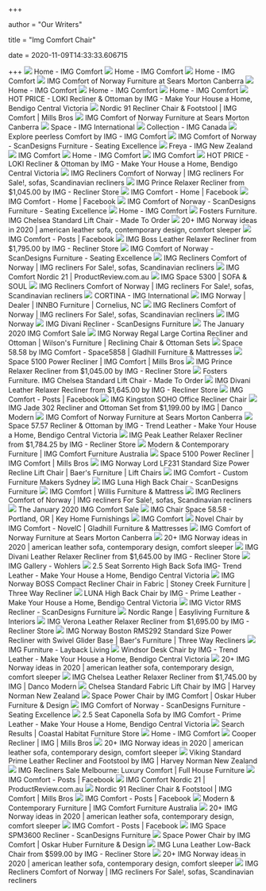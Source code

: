 +++
        
author = "Our Writers"
        
title = "Img Comfort Chair"
        
date = 2020-11-09T14:33:33.606715
        
+++
[ ![](https://imgcomfort.com/Userfiles/Upload/images/Modules/Products/Categories/2_2_2_2_300-400-img-mn-05.jpg)](https://imgcomfort.com/Userfiles/Upload/images/Modules/Products/Categories/2_2_2_2_300-400-img-mn-05.jpg) Home - IMG Comfort
[ ![](https://imgcomfort.com/Userfiles/Upload/images/Icon/regal.png)](https://imgcomfort.com/Userfiles/Upload/images/Icon/regal.png) Home - IMG Comfort
[ ![](https://imgcomfort.com/Userfiles/Upload/images/Modules/Products/Categories/3_6_300-400-img-mn-01.jpg)](https://imgcomfort.com/Userfiles/Upload/images/Modules/Products/Categories/3_6_300-400-img-mn-01.jpg) Home - IMG Comfort
[ ![](https://searsmorton.com.au/wp-content/uploads/2018/03/img-nordic-60-standard-white-on-natural.jpg)](https://searsmorton.com.au/wp-content/uploads/2018/03/img-nordic-60-standard-white-on-natural.jpg) IMG Comfort of Norway Furniture at Sears Morton Canberra
[ ![](https://imgcomfort.com/Userfiles/Upload/images/Modules/Products/Categories/11_11_300-400-img-mn-07.jpg)](https://imgcomfort.com/Userfiles/Upload/images/Modules/Products/Categories/11_11_300-400-img-mn-07.jpg) Home - IMG Comfort
[ ![](https://imgcomfort.com/Userfiles/Upload/images/Modules/Products/Categories/12_300-400-img-mn-08.jpg)](https://imgcomfort.com/Userfiles/Upload/images/Modules/Products/Categories/12_300-400-img-mn-08.jpg) Home - IMG Comfort
[ ![](https://imgcomfort.com/Userfiles/Upload/images/Modules/Products/Categories/14_NC95-menu(1).jpg)](https://imgcomfort.com/Userfiles/Upload/images/Modules/Products/Categories/14_NC95-menu(1).jpg) Home - IMG Comfort
[ ![](https://www.makeyourhouseahome.com.au/65/images/2019/6/2dxORpCwj%20-%201000.jpg)](https://www.makeyourhouseahome.com.au/65/images/2019/6/2dxORpCwj%20-%201000.jpg) HOT PRICE - LOKI Recliner & Ottoman by IMG - Make Your House a Home,  Bendigo Central Victoria
[ ![](https://www.millsbros.co.nz/wp-content/uploads/2019/05/NC91L-T410-911_IMG02729.png)](https://www.millsbros.co.nz/wp-content/uploads/2019/05/NC91L-T410-911_IMG02729.png) Nordic 91 Recliner Chair & Footstool | IMG Comfort | Mills Bros
[ ![](https://searsmorton.com.au/wp-content/uploads/2018/03/img-nordic-60-hero.jpg)](https://searsmorton.com.au/wp-content/uploads/2018/03/img-nordic-60-hero.jpg) IMG Comfort of Norway Furniture at Sears Morton Canberra
[ ![](https://imgcomfort.com/Userfiles/Upload/images/Modules/Products/Categories/2_2_Space-58-58-T408_IMG1200.png)](https://imgcomfort.com/Userfiles/Upload/images/Modules/Products/Categories/2_2_Space-58-58-T408_IMG1200.png) Space - IMG International
[ ![](https://imgcomfort.com/Userfiles/Upload/_thumbs/images/Modules/Products/Categories/2_space-title.jpg)](https://imgcomfort.com/Userfiles/Upload/_thumbs/images/Modules/Products/Categories/2_space-title.jpg) Collection - IMG Canada
[ ![](https://www2.imgcomfort.com/us/-/media/imgsite/cover%20images/img_logoo.png?h=914&la=en&w=2134)](https://www2.imgcomfort.com/us/-/media/imgsite/cover%20images/img_logoo.png?h=914&la=en&w=2134) Explore peerless Comfort by IMG - IMG Comfort
[ ![](https://www.scandesigns.com/wp-content/uploads/2020/04/IMG-Boss-Recliner-Beige-NB-300x300.jpg)](https://www.scandesigns.com/wp-content/uploads/2020/04/IMG-Boss-Recliner-Beige-NB-300x300.jpg) IMG Comfort of Norway - ScanDesigns Furniture - Seating Excellence
[ ![](https://imgcomfort.com/Userfiles/Upload/images/Modules/Products/50_NC60-dis02.png)](https://imgcomfort.com/Userfiles/Upload/images/Modules/Products/50_NC60-dis02.png) Freya - IMG New Zealand
[ ![](https://thelivingroomtas.com.au/imager/images/content/6987/NC21-P316-901_973e19640844693a2bd5ab5ed396f5e6.png)](https://thelivingroomtas.com.au/imager/images/content/6987/NC21-P316-901_973e19640844693a2bd5ab5ed396f5e6.png) IMG Comfort
[ ![](https://imgcomfort.com/Userfiles/Upload/images/Modules/Products/Categories/17_0_scan-menu.png)](https://imgcomfort.com/Userfiles/Upload/images/Modules/Products/Categories/17_0_scan-menu.png) Home - IMG Comfort
[ ![](https://thelivingroomtas.com.au/imager/images/content/7059/NC60L-P316-901_IMG1313_973e19640844693a2bd5ab5ed396f5e6.png)](https://thelivingroomtas.com.au/imager/images/content/7059/NC60L-P316-901_IMG1313_973e19640844693a2bd5ab5ed396f5e6.png) IMG Comfort
[ ![](https://www.makeyourhouseahome.com.au/65/images/2019/6/CInHag1wj10001.jpg)](https://www.makeyourhouseahome.com.au/65/images/2019/6/CInHag1wj10001.jpg) HOT PRICE - LOKI Recliner & Ottoman by IMG - Make Your House a Home,  Bendigo Central Victoria
[ ![](https://www.specialtyfurniture.com.au/wp-content/uploads/2016/451.jpg)](https://www.specialtyfurniture.com.au/wp-content/uploads/2016/451.jpg) IMG Recliners Comfort of Norway | IMG recliners For Sale!, sofas,  Scandinavian recliners
[ ![](https://reclinerstore.com/media/catalog/product/cache/2/medium_image/500x440/9df78eab33525d08d6e5fb8d27136e95/i/m/img-prince-recliner.jpg)](https://reclinerstore.com/media/catalog/product/cache/2/medium_image/500x440/9df78eab33525d08d6e5fb8d27136e95/i/m/img-prince-recliner.jpg) IMG Prince Relaxer Recliner from $1,045.00 by IMG - Recliner Store
[ ![](https://lookaside.fbsbx.com/lookaside/crawler/media/?media_id=769639626901972)](https://lookaside.fbsbx.com/lookaside/crawler/media/?media_id=769639626901972) IMG Comfort - Home | Facebook
[ ![](https://lookaside.fbsbx.com/lookaside/crawler/media/?media_id=437460523453219)](https://lookaside.fbsbx.com/lookaside/crawler/media/?media_id=437460523453219) IMG Comfort - Home | Facebook
[ ![](https://www.scandesigns.com/wp-content/uploads/2019/11/Graphite-RG299-Chelsea--300x300.jpg)](https://www.scandesigns.com/wp-content/uploads/2019/11/Graphite-RG299-Chelsea--300x300.jpg) IMG Comfort of Norway - ScanDesigns Furniture - Seating Excellence
[ ![](https://imgcomfort.com/Userfiles/Upload/images/Icon/homw%20motion.png)](https://imgcomfort.com/Userfiles/Upload/images/Icon/homw%20motion.png) Home - IMG Comfort
[ ![](https://www.fostersfurniture.com/content/images/thumbs/0003902_img-chelsea-standard-lift-chair-made-to-order_360.jpeg)](https://www.fostersfurniture.com/content/images/thumbs/0003902_img-chelsea-standard-lift-chair-made-to-order_360.jpeg) Fosters Furniture. IMG Chelsea Standard Lift Chair - Made To Order
[ ![](https://i.pinimg.com/236x/16/df/0e/16df0ec9f2108a91c521555ea235264a--relaxer-chelsea.jpg)](https://i.pinimg.com/236x/16/df/0e/16df0ec9f2108a91c521555ea235264a--relaxer-chelsea.jpg) 20+ IMG Norway ideas in 2020 | american leather sofa, contemporary design,  comfort sleeper
[ ![](https://lookaside.fbsbx.com/lookaside/crawler/media/?media_id=779889309210337)](https://lookaside.fbsbx.com/lookaside/crawler/media/?media_id=779889309210337) IMG Comfort - Posts | Facebook
[ ![](https://reclinerstore.com/media/catalog/product/cache/2/image/500x440/d53ddcddc2859490783651c4220a9301/i/m/img-boss-relaxer-recliner.jpg)](https://reclinerstore.com/media/catalog/product/cache/2/image/500x440/d53ddcddc2859490783651c4220a9301/i/m/img-boss-relaxer-recliner.jpg) IMG Boss Leather Relaxer Recliner from $1,795.00 by IMG - Recliner Store
[ ![](https://www.scandesigns.com/wp-content/uploads/2020/03/Divani-WM325-2-Beige-300x300.jpg)](https://www.scandesigns.com/wp-content/uploads/2020/03/Divani-WM325-2-Beige-300x300.jpg) IMG Comfort of Norway - ScanDesigns Furniture - Seating Excellence
[ ![](https://www.specialtyfurniture.com.au/wp-content/uploads/2016/207.jpg)](https://www.specialtyfurniture.com.au/wp-content/uploads/2016/207.jpg) IMG Recliners Comfort of Norway | IMG recliners For Sale!, sofas,  Scandinavian recliners
[ ![](https://cdn.productreview.com.au/resize/listing-picture/641c1e0b-de56-4196-94f6-82b926847749?width=1200&height=630&withoutEnlargement=true&v=2)](https://cdn.productreview.com.au/resize/listing-picture/641c1e0b-de56-4196-94f6-82b926847749?width=1200&height=630&withoutEnlargement=true&v=2) IMG Comfort Nordic 21 | ProductReview.com.au
[ ![](https://www.sofasoul.com.au/wp-content/uploads/2019/03/IMG-Space-5300-3.jpg)](https://www.sofasoul.com.au/wp-content/uploads/2019/03/IMG-Space-5300-3.jpg) IMG Space 5300 | SOFA & SOUL
[ ![](https://www.specialtyfurniture.com.au/wp-content/uploads/2016/194.jpg)](https://www.specialtyfurniture.com.au/wp-content/uploads/2016/194.jpg) IMG Recliners Comfort of Norway | IMG recliners For Sale!, sofas,  Scandinavian recliners
[ ![](https://imgcomfort.com/Userfiles/Upload/images/Modules/Products/ProductPhoto/124_RAF330-CORTINA-T420-921_IMG8723-copy.png)](https://imgcomfort.com/Userfiles/Upload/images/Modules/Products/ProductPhoto/124_RAF330-CORTINA-T420-921_IMG8723-copy.png) CORTINA - IMG International
[ ![](http://www.innbofurniture.com/wp-content/uploads/2014/06/IMG-Comfort-Norway1.jpg)](http://www.innbofurniture.com/wp-content/uploads/2014/06/IMG-Comfort-Norway1.jpg) IMG Norway | Dealer | INNBO Furniture | Cornelius, NC
[ ![](https://www.specialtyfurniture.com.au/wp-content/uploads/2016/225.jpg)](https://www.specialtyfurniture.com.au/wp-content/uploads/2016/225.jpg) IMG Recliners Comfort of Norway | IMG recliners For Sale!, sofas,  Scandinavian recliners
[ ![](https://comfortstudio.net/images/headers/IMG_4chairs.jpg)](https://comfortstudio.net/images/headers/IMG_4chairs.jpg) IMG Norway
[ ![](https://www.scandesigns.com/wp-content/uploads/2020/02/Divani-Lady-Recliner-2-600x600.jpg)](https://www.scandesigns.com/wp-content/uploads/2020/02/Divani-Lady-Recliner-2-600x600.jpg) IMG Divani Recliner - ScanDesigns Furniture
[ ![](https://www.stanthorpefurniture.com.au/images/Space_Comfort_-_IMG_Comfort_Sale.png)](https://www.stanthorpefurniture.com.au/images/Space_Comfort_-_IMG_Comfort_Sale.png) The January 2020 IMG Comfort Sale
[ ![](https://imageresizer.furnituredealer.net/img/remote/images.furnituredealer.net/img/products%2Fimg_norway%2Fcolor%2Fregal%20img_raf430rb%20s551-928-b7.jpg?width=878&height=600&scale=both&trim.threshold=80)](https://imageresizer.furnituredealer.net/img/remote/images.furnituredealer.net/img/products%2Fimg_norway%2Fcolor%2Fregal%20img_raf430rb%20s551-928-b7.jpg?width=878&height=600&scale=both&trim.threshold=80) IMG Norway Regal Large Cortina Recliner and Ottoman | Wilson's Furniture |  Reclining Chair & Ottoman Sets
[ ![](https://cdn.knorrweb.com/img-comfort/800x800/61873b17de8ff2b7b4d0d9a9564c546d.png)](https://cdn.knorrweb.com/img-comfort/800x800/61873b17de8ff2b7b4d0d9a9564c546d.png) Space 58.58 by IMG Comfort - Space5858 | Gladhill Furniture & Mattresses
[ ![](https://www.millsbros.co.nz/wp-content/uploads/2019/06/245_SPM5100W-T423-911_IMG3276.png)](https://www.millsbros.co.nz/wp-content/uploads/2019/06/245_SPM5100W-T423-911_IMG3276.png) Space 5100 Power Recliner | IMG Comfort | Mills Bros
[ ![](https://reclinerstore.com/media/catalog/product/cache/2/medium_image/500x440/9df78eab33525d08d6e5fb8d27136e95/i/m/img-rg200-prince-chair.jpg)](https://reclinerstore.com/media/catalog/product/cache/2/medium_image/500x440/9df78eab33525d08d6e5fb8d27136e95/i/m/img-rg200-prince-chair.jpg) IMG Prince Relaxer Recliner from $1,045.00 by IMG - Recliner Store
[ ![](https://www.fostersfurniture.com/content/images/thumbs/0003902_img-chelsea-standard-lift-chair-made-to-order.jpeg)](https://www.fostersfurniture.com/content/images/thumbs/0003902_img-chelsea-standard-lift-chair-made-to-order.jpeg) Fosters Furniture. IMG Chelsea Standard Lift Chair - Made To Order
[ ![](https://reclinerstore.com/media/catalog/product/cache/2/medium_image/500x440/9df78eab33525d08d6e5fb8d27136e95/i/m/img-divani-8_2_1.jpg)](https://reclinerstore.com/media/catalog/product/cache/2/medium_image/500x440/9df78eab33525d08d6e5fb8d27136e95/i/m/img-divani-8_2_1.jpg) IMG Divani Leather Relaxer Recliner from $1,645.00 by IMG - Recliner Store
[ ![](https://lookaside.fbsbx.com/lookaside/crawler/media/?media_id=434056373793634)](https://lookaside.fbsbx.com/lookaside/crawler/media/?media_id=434056373793634) IMG Comfort - Posts | Facebook
[ ![](https://www.thebackstore.com/pub/media/catalog/product/cache/207e23213cf636ccdef205098cf3c8a3/0/_/0_sh204-kingston-p301_img1020678.png)](https://www.thebackstore.com/pub/media/catalog/product/cache/207e23213cf636ccdef205098cf3c8a3/0/_/0_sh204-kingston-p301_img1020678.png) IMG Kingston SOHO Office Recliner Chair
[ ![](https://dancomodern.com/media/catalog/product/cache/1/image/1200x/d53ddcddc2859490783651c4220a9301/i/m/img-jade-recliners-2_1.jpg)](https://dancomodern.com/media/catalog/product/cache/1/image/1200x/d53ddcddc2859490783651c4220a9301/i/m/img-jade-recliners-2_1.jpg) IMG Jade 302 Recliner and Ottoman Set from $1,199.00 by IMG | Danco Modern
[ ![](https://searsmorton.com.au/wp-content/uploads/2017/11/img-sears-morton-fb.jpg)](https://searsmorton.com.au/wp-content/uploads/2017/11/img-sears-morton-fb.jpg) IMG Comfort of Norway Furniture at Sears Morton Canberra
[ ![](https://www.makeyourhouseahome.com.au/65/images/2019/6/C465FK3Uj.jpg)](https://www.makeyourhouseahome.com.au/65/images/2019/6/C465FK3Uj.jpg) Space 57.57 Recliner & Ottoman by IMG - Trend Leather - Make Your House a  Home, Bendigo Central Victoria
[ ![](https://reclinerstore.com/media/catalog/product/cache/2/medium_image/500x440/9df78eab33525d08d6e5fb8d27136e95/i/m/img-peak-recliner-room-1.jpg)](https://reclinerstore.com/media/catalog/product/cache/2/medium_image/500x440/9df78eab33525d08d6e5fb8d27136e95/i/m/img-peak-recliner-room-1.jpg) IMG Peak Leather Relaxer Recliner from $1,784.25 by IMG - Recliner Store
[ ![](https://imgcomfort.com.au/wp-content/themes/img/assets/img/logo-img-mono.svg)](https://imgcomfort.com.au/wp-content/themes/img/assets/img/logo-img-mono.svg) Modern & Contemporary Furniture | IMG Comfort Furniture Australia
[ ![](https://www.millsbros.co.nz/wp-content/uploads/2019/06/spce-ls-image.png)](https://www.millsbros.co.nz/wp-content/uploads/2019/06/spce-ls-image.png) Space 5100 Power Recliner | IMG Comfort | Mills Bros
[ ![](https://images.furnituredealer.net/img/products%2Fimg_norway%2Fcolor%2Flord_lf231-p318-bbp-oymoyuuappddriixroa.jpg)](https://images.furnituredealer.net/img/products%2Fimg_norway%2Fcolor%2Flord_lf231-p318-bbp-oymoyuuappddriixroa.jpg) IMG Norway Lord LF231 Standard Size Power Recline Lift Chair | Baer's  Furniture | Lift Chairs
[ ![](https://www.customdesignsfurniture.com.au/wp-content/uploads/2019/09/img-main.jpg)](https://www.customdesignsfurniture.com.au/wp-content/uploads/2019/09/img-main.jpg) IMG Comfort - Custom Furniture Makers Sydney
[ ![](https://www.scandesigns.com/wp-content/uploads/2020/01/IMG-luna-chair-hb-chocolate-600x600.jpg)](https://www.scandesigns.com/wp-content/uploads/2020/01/IMG-luna-chair-hb-chocolate-600x600.jpg) IMG Luna High Back Chair - ScanDesigns Furniture
[ ![](https://cdn.knorrweb.com/img-comfort/300x300/485aa1518cd36c9ec913d62edd090644.png)](https://cdn.knorrweb.com/img-comfort/300x300/485aa1518cd36c9ec913d62edd090644.png) IMG Comfort | Willis Furniture & Mattress
[ ![](https://www.specialtyfurniture.com.au/wp-content/uploads/2016/597.jpg)](https://www.specialtyfurniture.com.au/wp-content/uploads/2016/597.jpg) IMG Recliners Comfort of Norway | IMG recliners For Sale!, sofas,  Scandinavian recliners
[ ![](https://www.stanthorpefurniture.com.au/images/Aqua_Clean_Pet-Friendly_Fabrics_-_IMG_Comfort_Sale.png)](https://www.stanthorpefurniture.com.au/images/Aqua_Clean_Pet-Friendly_Fabrics_-_IMG_Comfort_Sale.png) The January 2020 IMG Comfort Sale
[ ![](https://images2.imgix.net/p4dbimg/p20304/images/img-usa-space-space-55-55_2.jpg?trim=color&trimcolor=FFFFFF&trimtol=5&w=1024&h=768&fm=pjpg&auto=format)](https://images2.imgix.net/p4dbimg/p20304/images/img-usa-space-space-55-55_2.jpg?trim=color&trimcolor=FFFFFF&trimtol=5&w=1024&h=768&fm=pjpg&auto=format) IMG Chair Space 58.58 - Portland, OR | Key Home Furnishings
[ ![](https://thelivingroomtas.com.au/imager/images/content/7135/ECLunaLB-P311-921_IMG8861_973e19640844693a2bd5ab5ed396f5e6.png)](https://thelivingroomtas.com.au/imager/images/content/7135/ECLunaLB-P311-921_IMG8861_973e19640844693a2bd5ab5ed396f5e6.png) IMG Comfort
[ ![](https://cdn.knorrweb.com/img-comfort/e3577adc9c3f997e24fa6a17b4a4c15c.png)](https://cdn.knorrweb.com/img-comfort/e3577adc9c3f997e24fa6a17b4a4c15c.png) Novel Chair by IMG Comfort - NovelC | Gladhill Furniture & Mattresses
[ ![](https://searsmorton.com.au/wp-content/uploads/2017/11/img-corner.jpg)](https://searsmorton.com.au/wp-content/uploads/2017/11/img-corner.jpg) IMG Comfort of Norway Furniture at Sears Morton Canberra
[ ![](https://i.pinimg.com/236x/2a/b0/85/2ab085497e27c8f952d67b1db24f60d9.jpg)](https://i.pinimg.com/236x/2a/b0/85/2ab085497e27c8f952d67b1db24f60d9.jpg) 20+ IMG Norway ideas in 2020 | american leather sofa, contemporary design,  comfort sleeper
[ ![](https://reclinerstore.com/media/catalog/product/cache/2/medium_image/500x440/9df78eab33525d08d6e5fb8d27136e95/i/m/img-divani-2_2_1.jpg)](https://reclinerstore.com/media/catalog/product/cache/2/medium_image/500x440/9df78eab33525d08d6e5fb8d27136e95/i/m/img-divani-2_2_1.jpg) IMG Divani Leather Relaxer Recliner from $1,645.00 by IMG - Recliner Store
[ ![](https://wohlers.com.au/wp-content/uploads/2020/04/Comfort-Sale-Banner.jpg)](https://wohlers.com.au/wp-content/uploads/2020/04/Comfort-Sale-Banner.jpg) IMG Gallery - Wohlers
[ ![](https://www.makeyourhouseahome.com.au/65/images/2019/7/xYW1_EdsHIGHBACK2.5TRENDCINDERj%201000.jpg)](https://www.makeyourhouseahome.com.au/65/images/2019/7/xYW1_EdsHIGHBACK2.5TRENDCINDERj%201000.jpg) 2.5 Seat Sorrento High Back Sofa IMG- Trend Leather - Make Your House a  Home, Bendigo Central Victoria
[ ![](https://imageresizer.furnituredealer.net/img/remote/images.furnituredealer.net/img/products%2Fcolor%2Frg187_rg187-bapcfnktree6jcflhmflbhq.jpg?width=878&height=600&scale=both&trim.threshold=80)](https://imageresizer.furnituredealer.net/img/remote/images.furnituredealer.net/img/products%2Fcolor%2Frg187_rg187-bapcfnktree6jcflhmflbhq.jpg?width=878&height=600&scale=both&trim.threshold=80) IMG Norway BOSS Compact Recliner Chair in Fabric | Stoney Creek Furniture |  Three Way Recliner
[ ![](https://www.makeyourhouseahome.com.au/65/images/2019/6/19575193_964722617003827_5128040123837715418_o.jpg)](https://www.makeyourhouseahome.com.au/65/images/2019/6/19575193_964722617003827_5128040123837715418_o.jpg) LUNA High Back Chair by IMG - Prime Leather - Make Your House a Home,  Bendigo Central Victoria
[ ![](https://www.scandesigns.com/wp-content/uploads/2020/02/Victor-Lady-Recliner.jpg)](https://www.scandesigns.com/wp-content/uploads/2020/02/Victor-Lady-Recliner.jpg) IMG Victor RMS Recliner - ScanDesigns Furniture
[ ![](https://www.easyliving.com.au/media/4497/nordic21-colours.png?width=531px&height=369px)](https://www.easyliving.com.au/media/4497/nordic21-colours.png?width=531px&height=369px) Nordic Range | Easyliving Furniture & Interiors
[ ![](https://reclinerstore.com/media/catalog/product/cache/2/medium_image/500x440/9df78eab33525d08d6e5fb8d27136e95/v/e/verona_1_1_1.jpg)](https://reclinerstore.com/media/catalog/product/cache/2/medium_image/500x440/9df78eab33525d08d6e5fb8d27136e95/v/e/verona_1_1_1.jpg) IMG Verona Leather Relaxer Recliner from $1,695.00 by IMG - Recliner Store
[ ![](https://imageresizer.furnituredealer.net/img/remote/images.furnituredealer.net/img/products%2Fimg_norway%2Fcolor%2Fboston%2092_rms292%20t408-bhrerfehj9k2_rxjigsjmqw.jpg?width=878&height=600&scale=both&trim.threshold=80)](https://imageresizer.furnituredealer.net/img/remote/images.furnituredealer.net/img/products%2Fimg_norway%2Fcolor%2Fboston%2092_rms292%20t408-bhrerfehj9k2_rxjigsjmqw.jpg?width=878&height=600&scale=both&trim.threshold=80) IMG Norway Boston RMS292 Standard Size Power Recliner with Swivel Glider  Base | Baer's Furniture | Three Way Recliners
[ ![](https://laybackliving.com.au/wp-content/uploads/2020/04/img-hero-copy.jpg)](https://laybackliving.com.au/wp-content/uploads/2020/04/img-hero-copy.jpg) IMG Furniture - Layback Living
[ ![](https://www.makeyourhouseahome.com.au/65/images/2019/6/SOHO%20226-326%20WINDSOR%20TECHNICAL%20SHEET_Page_1.jpg)](https://www.makeyourhouseahome.com.au/65/images/2019/6/SOHO%20226-326%20WINDSOR%20TECHNICAL%20SHEET_Page_1.jpg) Windsor Desk Chair by IMG - Trend Leather - Make Your House a Home, Bendigo  Central Victoria
[ ![](https://i.pinimg.com/236x/15/36/12/15361295d653543fbb1a2ace295daf62.jpg)](https://i.pinimg.com/236x/15/36/12/15361295d653543fbb1a2ace295daf62.jpg) 20+ IMG Norway ideas in 2020 | american leather sofa, contemporary design,  comfort sleeper
[ ![](https://dancomodern.com/media/catalog/product/cache/1/image/831x/d53ddcddc2859490783651c4220a9301/i/m/img-chelsea-recliner-rm399-sauvage-nutmeg-room.jpg)](https://dancomodern.com/media/catalog/product/cache/1/image/831x/d53ddcddc2859490783651c4220a9301/i/m/img-chelsea-recliner-rm399-sauvage-nutmeg-room.jpg) IMG Chelsea Leather Relaxer Recliner from $1,745.00 by IMG | Danco Modern
[ ![](https://hnsfpau.imgix.net/5/images/detailed/68/Chelsea_Standard_Fabric_Lift_Chair_by_IMG1.jpg?fit=fill&bg=0FFF&w=1500&h=1000&auto=format,compress)](https://hnsfpau.imgix.net/5/images/detailed/68/Chelsea_Standard_Fabric_Lift_Chair_by_IMG1.jpg?fit=fill&bg=0FFF&w=1500&h=1000&auto=format,compress) Chelsea Standard Fabric Lift Chair by IMG | Harvey Norman New Zealand
[ ![](https://cdn.knorrweb.com/img-comfort/7152befe8dda8b52596a3ccad0c29616.png)](https://cdn.knorrweb.com/img-comfort/7152befe8dda8b52596a3ccad0c29616.png) Space Power Chair by IMG Comfort | Oskar Huber Furniture & Design
[ ![](https://www.scandesigns.com/wp-content/uploads/2020/04/IMG-Majesty-Recliner-Chili-300x300.jpg)](https://www.scandesigns.com/wp-content/uploads/2020/04/IMG-Majesty-Recliner-Chili-300x300.jpg) IMG Comfort of Norway - ScanDesigns Furniture - Seating Excellence
[ ![](https://www.makeyourhouseahome.com.au/65/images/2019/7/prime%20grey1000.jpg)](https://www.makeyourhouseahome.com.au/65/images/2019/7/prime%20grey1000.jpg) 2.5 Seat Caponella Sofa by IMG Comfort - Prime Leather - Make Your House a  Home, Bendigo Central Victoria
[ ![](https://i1.wp.com/www.coastalhabitatfurniture.com.au/wp-content/uploads/2017/01/Recliner-lift-chairs-1200x500.png?resize=960%2C400)](https://i1.wp.com/www.coastalhabitatfurniture.com.au/wp-content/uploads/2017/01/Recliner-lift-chairs-1200x500.png?resize=960%2C400) Search Results | Coastal Habitat Furniture Store
[ ![](https://imgcomfort.com/Userfiles/Upload/images/Icon/lift%20Multi.png)](https://imgcomfort.com/Userfiles/Upload/images/Icon/lift%20Multi.png) Home - IMG Comfort
[ ![](https://www.millsbros.co.nz/wp-content/uploads/2019/03/cooper-info-pic.jpg)](https://www.millsbros.co.nz/wp-content/uploads/2019/03/cooper-info-pic.jpg) Cooper Recliner | IMG | Mills Bros
[ ![](https://i.pinimg.com/236x/18/6b/32/186b329f91d95ebdb4befbb8ab4fa22f.jpg)](https://i.pinimg.com/236x/18/6b/32/186b329f91d95ebdb4befbb8ab4fa22f.jpg) 20+ IMG Norway ideas in 2020 | american leather sofa, contemporary design,  comfort sleeper
[ ![](https://hnsfpau.imgix.net/5/images/detailed/70/Viking-leather-chair-1.jpg?fit=fill&bg=0FFF&w=1500&h=1000&auto=format,compress)](https://hnsfpau.imgix.net/5/images/detailed/70/Viking-leather-chair-1.jpg?fit=fill&bg=0FFF&w=1500&h=1000&auto=format,compress) Viking Standard Prime Leather Recliner and Footstool by IMG | Harvey Norman  New Zealand
[ ![](https://fullhousefurniture.com.au/wp-content/uploads/2016/04/recliners.jpg)](https://fullhousefurniture.com.au/wp-content/uploads/2016/04/recliners.jpg) IMG Recliners Sale Melbourne: Luxury Comfort | Full House Furniture
[ ![](https://lookaside.fbsbx.com/lookaside/crawler/media/?media_id=769639730235295)](https://lookaside.fbsbx.com/lookaside/crawler/media/?media_id=769639730235295) IMG Comfort - Posts | Facebook
[ ![](https://cdn.productreview.com.au/resize/listing-picture/641c1e0b-de56-4196-94f6-82b926847749?width=1200&height=630&v=2)](https://cdn.productreview.com.au/resize/listing-picture/641c1e0b-de56-4196-94f6-82b926847749?width=1200&height=630&v=2) IMG Comfort Nordic 21 | ProductReview.com.au
[ ![](https://www.millsbros.co.nz/wp-content/uploads/2019/06/space-5100-main-500x550.jpg)](https://www.millsbros.co.nz/wp-content/uploads/2019/06/space-5100-main-500x550.jpg) Nordic 91 Recliner Chair & Footstool | IMG Comfort | Mills Bros
[ ![](https://lookaside.fbsbx.com/lookaside/crawler/media/?media_id=753800918476605&get_thumbnail=1)](https://lookaside.fbsbx.com/lookaside/crawler/media/?media_id=753800918476605&get_thumbnail=1) IMG Comfort - Posts | Facebook
[ ![](https://imgcomfort.com.au/wp-content/uploads/04_Getting_Relaxed_BG-960x600.jpg)](https://imgcomfort.com.au/wp-content/uploads/04_Getting_Relaxed_BG-960x600.jpg) Modern & Contemporary Furniture | IMG Comfort Furniture Australia
[ ![](https://i.pinimg.com/236x/0f/62/72/0f6272ca4ae94ea050aab4e76bca17a8.jpg)](https://i.pinimg.com/236x/0f/62/72/0f6272ca4ae94ea050aab4e76bca17a8.jpg) 20+ IMG Norway ideas in 2020 | american leather sofa, contemporary design,  comfort sleeper
[ ![](https://lookaside.fbsbx.com/lookaside/crawler/media/?media_id=437460530119885)](https://lookaside.fbsbx.com/lookaside/crawler/media/?media_id=437460530119885) IMG Comfort - Posts | Facebook
[ ![](https://www.scandesigns.com/wp-content/uploads/2020/04/IMG-Space-SPM3600-Recline-600x600.jpg)](https://www.scandesigns.com/wp-content/uploads/2020/04/IMG-Space-SPM3600-Recline-600x600.jpg) IMG Space SPM3600 Recliner - ScanDesigns Furniture
[ ![](https://cdn.knorrweb.com/img-comfort/0428e310d65c24656cc20ce9f3c7b845.png)](https://cdn.knorrweb.com/img-comfort/0428e310d65c24656cc20ce9f3c7b845.png) Space Power Chair by IMG Comfort | Oskar Huber Furniture & Design
[ ![](https://reclinerstore.com/media/catalog/product/cache/2/medium_image/500x440/9df78eab33525d08d6e5fb8d27136e95/i/m/img-luna-low-back-room-3.jpg)](https://reclinerstore.com/media/catalog/product/cache/2/medium_image/500x440/9df78eab33525d08d6e5fb8d27136e95/i/m/img-luna-low-back-room-3.jpg) IMG Luna Leather Low-Back Chair from $599.00 by IMG - Recliner Store
[ ![](https://i.pinimg.com/236x/57/22/21/5722212230a43d48f511119599a09323.jpg)](https://i.pinimg.com/236x/57/22/21/5722212230a43d48f511119599a09323.jpg) 20+ IMG Norway ideas in 2020 | american leather sofa, contemporary design,  comfort sleeper
[ ![](https://www.specialtyfurniture.com.au/wp-content/uploads/2016/637.jpg)](https://www.specialtyfurniture.com.au/wp-content/uploads/2016/637.jpg) IMG Recliners Comfort of Norway | IMG recliners For Sale!, sofas,  Scandinavian recliners
